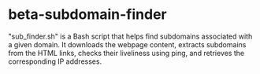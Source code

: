 # beta-subdomain-finder
"sub_finder.sh" is a Bash script that helps find subdomains associated with a given domain. It downloads the webpage content, extracts subdomains from the HTML links, checks their liveliness using ping, and retrieves the corresponding IP addresses.
